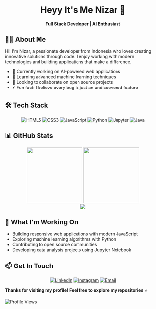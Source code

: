 <div align="center">

# Heyy It's Me Nizar 👋

**Full Stack Developer | AI Enthusiast**

</div>

## 🧑‍💻 About Me

Hi! I'm Nizar, a passionate developer from Indonesia who loves creating innovative solutions through code. I enjoy working with modern technologies and building applications that make a difference.

- 🔭 Currently working on AI-powered web applications
- 🌱 Learning advanced machine learning techniques
- 👯 Looking to collaborate on open source projects
- ⚡ Fun fact: I believe every bug is just an undiscovered feature

## 🛠️ Tech Stack

<div align="center">

![HTML5](https://img.shields.io/badge/HTML5-E34F26?style=flat-square&logo=html5&logoColor=white)
![CSS3](https://img.shields.io/badge/CSS3-1572B6?style=flat-square&logo=css3&logoColor=white)
![JavaScript](https://img.shields.io/badge/JavaScript-F7DF1E?style=flat-square&logo=javascript&logoColor=black)
![Python](https://img.shields.io/badge/Python-3776AB?style=flat-square&logo=python&logoColor=white)
![Jupyter](https://img.shields.io/badge/Jupyter-F37626?style=flat-square&logo=jupyter&logoColor=white)
![Java](https://img.shields.io/badge/Java-007396?style=flat-square&logo=java&logoColor=white)

</div>

## 📊 GitHub Stats

<div align="center">
  <img height="180em" src="https://github-readme-stats.vercel.app/api?username=Nizaru-gpt&show_icons=true&theme=default&hide_border=true&count_private=true" />
  <img height="180em" src="https://github-readme-stats.vercel.app/api/top-langs/?username=Nizaru-gpt&layout=compact&theme=default&hide_border=true" />
</div>

<div align="center">
  <img src="https://github-readme-streak-stats.herokuapp.com/?user=Nizaru-gpt&theme=default&hide_border=true" />
</div>

## 🌱 What I'm Working On

- Building responsive web applications with modern JavaScript
- Exploring machine learning algorithms with Python
- Contributing to open source communities
- Developing data analysis projects using Jupyter Notebook

## 📫 Get In Touch

<div align="center">

[![LinkedIn](https://img.shields.io/badge/LinkedIn-0077B5?style=flat-square&logo=linkedin&logoColor=white)](https://linkedin.com/in/nizar)
[![Instagram](https://img.shields.io/badge/Instagram-E4405F?style=flat-square&logo=instagram&logoColor=white)](https://www.instagram.com/nzrqlb_/)
[![Email](https://img.shields.io/badge/Email-EA4335?style=flat-square&logo=gmail&logoColor=white)](mailto:nizar.dev@gmail.com)

</div>

**Thanks for visiting my profile! Feel free to explore my repositories** ⭐

![Profile Views](https://komarev.com/ghpvc/?username=Nizaru-gpt&color=blue&style=flat-square)

</div>
